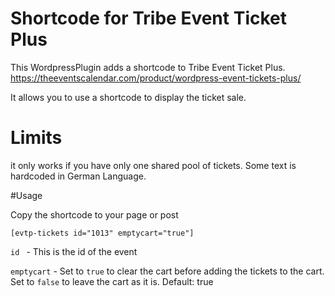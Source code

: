 # Shortcode for Tribe Event Ticket Plus

This WordpressPlugin adds a shortcode to  Tribe Event Ticket Plus.
https://theeventscalendar.com/product/wordpress-event-tickets-plus/



It allows you to use a shortcode to display the ticket sale. 

# Limits
it only works if you have only one shared pool of tickets.
Some text is hardcoded in German Language. 



#Usage

Copy the shortcode to your page or post

`[evtp-tickets id="1013" emptycart="true"]
`

`id ` - This is the id of the event

`emptycart` - Set  to `true` to clear the cart before adding the tickets to the cart. 
Set to `false` to leave the cart as it is.
Default: true